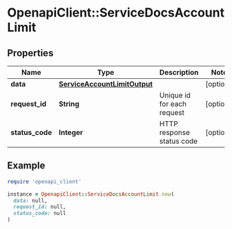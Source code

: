 # OpenapiClient::ServiceDocsAccountLimit

## Properties

| Name | Type | Description | Notes |
| ---- | ---- | ----------- | ----- |
| **data** | [**ServiceAccountLimitOutput**](ServiceAccountLimitOutput.md) |  | [optional] |
| **request_id** | **String** | Unique id for each request | [optional] |
| **status_code** | **Integer** | HTTP response status code | [optional] |

## Example

```ruby
require 'openapi_client'

instance = OpenapiClient::ServiceDocsAccountLimit.new(
  data: null,
  request_id: null,
  status_code: null
)
```

